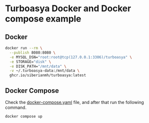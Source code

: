 # Turboasya Docker and Docker compose example

## Docker

```sh
docker run --rm \
  --publish 8080:8080 \
  -e MYSQL_DSN="root:root@tcp(127.0.0.1:3306)/turboasya" \
  -e STORAGE="disk" \
  -e DISK_PATH="/mnt/data" \
  -v ~/.turboasya-data:/mnt/data \
  ghcr.io/siberianmh/turboasya:latest
```

## Docker Compose

Check the [docker-compose.yaml](./docker-compose.yaml) file, and after that run
the following command.

```sh
docker compose up
```
